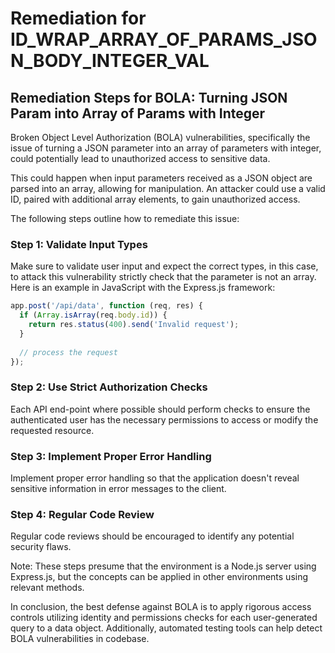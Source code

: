 # Remediation for ID_WRAP_ARRAY_OF_PARAMS_JSON_BODY_INTEGER_VAL

## Remediation Steps for BOLA: Turning JSON Param into Array of Params with Integer

Broken Object Level Authorization (BOLA) vulnerabilities, specifically the issue of turning a JSON parameter into an array of parameters with integer, could potentially lead to unauthorized access to sensitive data.

This could happen when input parameters received as a JSON object are parsed into an array, allowing for manipulation. An attacker could use a valid ID, paired with additional array elements, to gain unauthorized access.

The following steps outline how to remediate this issue:

### Step 1: Validate Input Types

Make sure to validate user input and expect the correct types, in this case, to attack this vulnerability strictly check that the parameter is not an array. Here is an example in JavaScript with the Express.js framework:

```javascript
app.post('/api/data', function (req, res) {
  if (Array.isArray(req.body.id)) {
    return res.status(400).send('Invalid request');
  }
  
  // process the request
});
```

### Step 2: Use Strict Authorization Checks

Each API end-point where possible should perform checks to ensure the authenticated user has the necessary permissions to access or modify the requested resource.

### Step 3: Implement Proper Error Handling

Implement proper error handling so that the application doesn't reveal sensitive information in error messages to the client.

### Step 4: Regular Code Review

Regular code reviews should be encouraged to identify any potential security flaws.

Note: These steps presume that the environment is a Node.js server using Express.js, but the concepts can be applied in other environments using relevant methods.

In conclusion, the best defense against BOLA is to apply rigorous access controls utilizing identity and permissions checks for each user-generated query to a data object. Additionally, automated testing tools can help detect BOLA vulnerabilities in codebase.